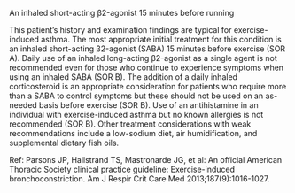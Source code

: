 An inhaled short-acting β2-agonist 15 minutes before running

This patient’s history and examination findings are typical for exercise-induced asthma. The most appropriate initial treatment for this condition is an inhaled short-acting β2-agonist (SABA) 15 minutes before exercise (SOR A). Daily use of an inhaled long-acting β2-agonist as a single agent is not recommended even for those who continue to experience symptoms when using an inhaled SABA (SOR B). The addition of a daily inhaled corticosteroid is an appropriate consideration for patients who require more than a SABA to control symptoms but these should not be used on an as-needed basis before exercise (SOR B). Use of an antihistamine in an individual with exercise-induced asthma but no known allergies is not recommended (SOR B). Other treatment considerations with weak recommendations include a low-sodium diet, air humidification, and supplemental dietary fish oils.

Ref: Parsons JP, Hallstrand TS, Mastronarde JG, et al: An official American Thoracic Society clinical practice guideline: Exercise-induced bronchoconstriction. Am J Respir Crit Care Med 2013;187(9):1016-1027.